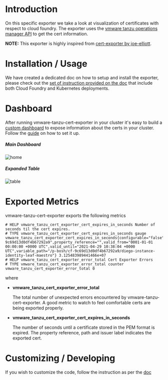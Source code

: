 # Introduction

On this specific exporter we take a look at visualization of certificates with respect to cloud foundry. The exporter uses the [vmware tanzu operations manager API](https://docs.pivotal.io/platform/2-8/security/pcf-infrastructure/managing-certificates.html) to get the cert information.

**NOTE:** This exporter is highly inspired from [cert-exporter by joe-elliott](https://github.com/joe-elliott/cert-exporter).

# Installation / Usage

We have created a dedicated doc on how to setup and install the exporter, please check out the [set of instruction provided on the doc](Install.md) that include both Cloud Foundry and Kubernetes deployments.

# Dashboard

After running vmware-tanzu-cert-exporter in your cluster it's easy to build a [custom dashboard](resources/Grafana.json) to expose information about the certs in your cluster. Follow the [guide](./Install.md) on how to set it up.

##### Main Dashboard

![home](resources/Dash1.png)

##### Expanded Table

![table](resources/Dash2.png)

# Exported Metrics

vmware-tanzu-cert-exporter exports the following metrics

```
# HELP vmware_tanzu_cert_exporter_cert_expires_in_seconds Number of seconds til the cert expires.
# TYPE vmware_tanzu_cert_exporter_cert_expires_in_seconds gauge
vmware_tanzu_cert_exporter_cert_expires_in_seconds{configurable="false",env="env10",is_ca="false",issuer="",location="credhub",product_guid="cf-9c69d13d0df4b67292a9",property_reference="",valid_from="0001-01-01 00:00:00 +0000 UTC",valid_until="2021-04-29 10:38:04 +0000 UTC",variable_path="/p-bosh/cf-9c69d13d0df4b67292a9/diego-instance-identity-leaf-maestro"} 3.125483989441466e+07
# HELP vmware_tanzu_cert_exporter_error_total Cert Exporter Errors
# TYPE vmware_tanzu_cert_exporter_error_total counter
vmware_tanzu_cert_exporter_error_total 0
```

where

+ **vmware_tanzu_cert_exporter_error_total**

  The total number of unexpected errors encountered by vmware-tanzu-cert-exporter. A good metric to watch to feel comfortable certs are being exported properly.

+ **vmware_tanzu_cert_exporter_cert_expires_in_seconds**

  The number of seconds until a certificate stored in the PEM format is expired. The property reference, path and issuer label indicates the exported cert.

# Customizing / Developing

If you wish to customize the code, follow the instruction as per the [doc](LocalSetup.md)
